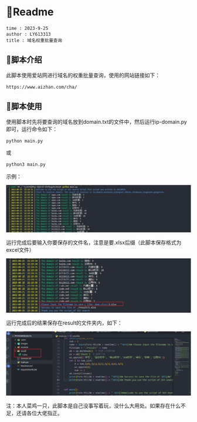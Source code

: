 # 🍜Readme

```
time : 2023-9-25
author : LY613313
title : 域名权重批量查询
```

## 🥟脚本介绍

此脚本使用爱站网进行域名的权重批量查询，使用的网站链接如下：

```url
https://www.aizhan.com/cha/
```

## 🥡脚本使用

使用脚本时先将要查询的域名放到domain.txt的文件中，然后运行ip-domain.py即可，运行命令如下：

```bash
python main.py
```

或

```bash
python3 main.py
```

示例：

![2023-09-25-22-19-52.png](images\2023-09-25-22-19-52.png)

运行完成后要输入你要保存的文件名，注意是要.xlsx后缀（此脚本保存格式为excel文件）

![2023-09-25-22-20-34.png](images\2023-09-25-22-20-34.png)

运行完成后的结果保存在result的文件夹内，如下：

![2023-09-25-22-21-00.png](images\2023-09-25-22-21-00.png)

注：本人菜鸡一只，此脚本是自己没事写着玩，没什么大用处。如果存在什么不足，还请各位大佬指正。